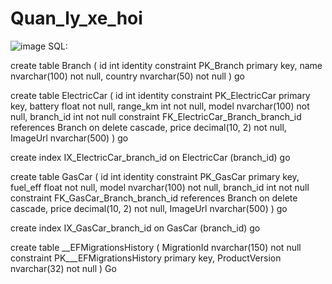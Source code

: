 # Quan_ly_xe_hoi
![image](https://github.com/user-attachments/assets/ff95722c-4ba8-4924-9b6e-753a1c195cdf)
SQL:

create table Branch
(
    id      int identity
        constraint PK_Branch
            primary key,
    name    nvarchar(100) not null,
    country nvarchar(50)  not null
)
go

create table ElectricCar
(
    id        int identity
        constraint PK_ElectricCar
            primary key,
    battery   float          not null,
    range_km  int            not null,
    model     nvarchar(100)  not null,
    branch_id int            not null
        constraint FK_ElectricCar_Branch_branch_id
            references Branch
            on delete cascade,
    price     decimal(10, 2) not null,
    ImageUrl  nvarchar(500)
)
go

create index IX_ElectricCar_branch_id
    on ElectricCar (branch_id)
go

create table GasCar
(
    id        int identity
        constraint PK_GasCar
            primary key,
    fuel_eff  float          not null,
    model     nvarchar(100)  not null,
    branch_id int            not null
        constraint FK_GasCar_Branch_branch_id
            references Branch
            on delete cascade,
    price     decimal(10, 2) not null,
    ImageUrl  nvarchar(500)
)
go

create index IX_GasCar_branch_id
    on GasCar (branch_id)
go

create table __EFMigrationsHistory
(
    MigrationId    nvarchar(150) not null
        constraint PK___EFMigrationsHistory
            primary key,
    ProductVersion nvarchar(32)  not null
)
Go

